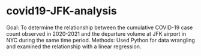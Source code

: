 # covid19-JFK-analysis
Goal: To determine the relationship between the cumulative COVID-19 case count observed in 2020-2021 and the departure volume at JFK airport in NYC during the same time period.
Methods: Used Python for data wrangling and examined the relationship with a linear regression. 

